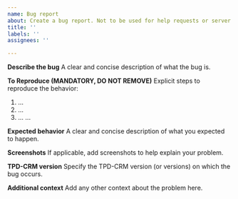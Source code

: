 ```yaml
---
name: Bug report
about: Create a bug report. Not to be used for help requests or server configuration issues. Only for issues related to open source TPD-CRM. Issues related to extensions should not to be posted here.
title: ''
labels: ''
assignees: ''

---
```


**Describe the bug**
A clear and concise description of what the bug is.

**To Reproduce (MANDATORY, DO NOT REMOVE)**
Explicit steps to reproduce the behavior:
1. ...
2. ...
3. ...
...

**Expected behavior**
A clear and concise description of what you expected to happen.

**Screenshots**
If applicable, add screenshots to help explain your problem.

**TPD-CRM version**
Specify the TPD-CRM version (or versions) on which the bug occurs.

**Additional context**
Add any other context about the problem here.
